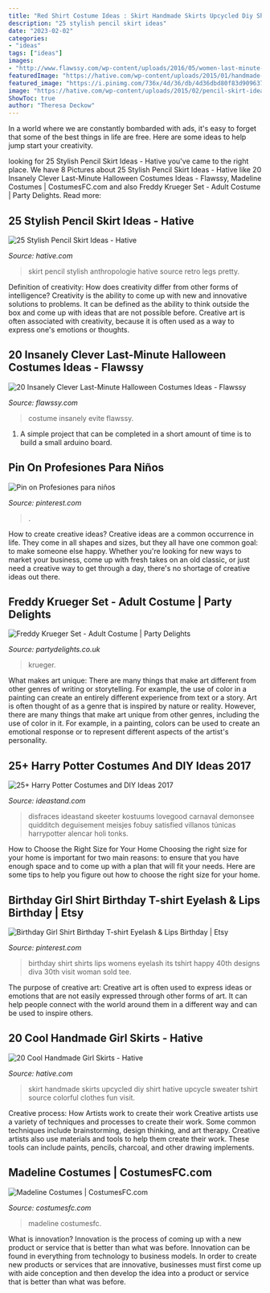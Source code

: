```yaml
---
title: "Red Shirt Costume Ideas : Skirt Handmade Skirts Upcycled Diy Shirt Hative Upcycle Sweater Tshirt Source Colorful Clothes Fun Visit"
description: "25 stylish pencil skirt ideas"
date: "2023-02-02"
categories:
- "ideas"
tags: ["ideas"]
images:
- "http://www.flawssy.com/wp-content/uploads/2016/05/women-last-minute-costume.jpg"
featuredImage: "https://hative.com/wp-content/uploads/2015/01/handmade-girl-skirts/19-handmade-skirt.jpg"
featured_image: "https://i.pinimg.com/736x/4d/36/db/4d36dbd80f83d9096372cc6611a59dd4.jpg"
image: "https://hative.com/wp-content/uploads/2015/02/pencil-skirt-ideas/7-stylish-pencil-skirt-ideas.jpg"
ShowToc: true
author: "Theresa Deckow"
---
```



In a world where we are constantly bombarded with ads, it's easy to forget that some of the best things in life are free. Here are some ideas to help jump start your creativity.

	

		
looking for 25 Stylish Pencil Skirt Ideas - Hative you've came to the right place. We have 8 Pictures about 25 Stylish Pencil Skirt Ideas - Hative like 20 Insanely Clever Last-Minute Halloween Costumes Ideas - Flawssy, Madeline Costumes | CostumesFC.com and also Freddy Krueger Set - Adult Costume | Party Delights. Read more:
		
    
## 25 Stylish Pencil Skirt Ideas - Hative

<img loading=lazy src="https://hative.com/wp-content/uploads/2015/02/pencil-skirt-ideas/7-stylish-pencil-skirt-ideas.jpg" onerror="this.onerror=null;this.src='https://tse4.mm.bing.net/th?id=OIP.ICAhZP2GgCld3jrmgNR8xAHaLH&amp;pid=15.1';" alt="25 Stylish Pencil Skirt Ideas - Hative">

_Source: hative.com_

>skirt pencil stylish anthropologie hative source retro legs pretty. 

	

Definition of creativity: How does creativity differ from other forms of intelligence?
Creativity is the ability to come up with new and innovative solutions to problems. It can be defined as the ability to think outside the box and come up with ideas that are not possible before. Creative art is often associated with creativity, because it is often used as a way to express one's emotions or thoughts.

    
## 20 Insanely Clever Last-Minute Halloween Costumes Ideas - Flawssy

<img loading=lazy src="http://www.flawssy.com/wp-content/uploads/2016/05/women-last-minute-costume.jpg" onerror="this.onerror=null;this.src='https://tse2.mm.bing.net/th?id=OIP.JIQcQEVEKaGgflLAM63IkwHaLH&amp;pid=15.1';" alt="20 Insanely Clever Last-Minute Halloween Costumes Ideas - Flawssy">

_Source: flawssy.com_

>costume insanely evite flawssy. 

	

1. A simple project that can be completed in a short amount of time is to build a small arduino board.

    
## Pin On Profesiones Para Niños

<img loading=lazy src="https://i.pinimg.com/736x/98/4e/65/984e65ada0b250cd9dd5eaf6d39c92c8.jpg" onerror="this.onerror=null;this.src='https://tse3.mm.bing.net/th?id=OIP.BQvH9QQjBmvxzp9qiATYnwHaJ3&amp;pid=15.1';" alt="Pin on Profesiones para niños">

_Source: pinterest.com_

>. 

	

How to create creative ideas?
Creative ideas are a common occurrence in life. They come in all shapes and sizes, but they all have one common goal: to make someone else happy. Whether you're looking for new ways to market your business, come up with fresh takes on an old classic, or just need a creative way to get through a day, there's no shortage of creative ideas out there.

    
## Freddy Krueger Set - Adult Costume | Party Delights

<img loading=lazy src="https://images.partydelights.co.uk/FANC/HA/LL025/front/v1/flxm/4.jpg" onerror="this.onerror=null;this.src='https://tse2.mm.bing.net/th?id=OIP.SbV-Drxmsw4qrBnn5H49lwHaJ4&amp;pid=15.1';" alt="Freddy Krueger Set - Adult Costume | Party Delights">

_Source: partydelights.co.uk_

>krueger. 

	

What makes art unique: There are many things that make art different from other genres of writing or storytelling. For example, the use of color in a painting can create an entirely different experience from text or a story.
Art is often thought of as a genre that is inspired by nature or reality. However, there are many things that make art unique from other genres, including the use of color in it. For example, in a painting, colors can be used to create an emotional response or to represent different aspects of the artist's personality.

    
## 25+ Harry Potter Costumes And DIY Ideas 2017

<img loading=lazy src="https://ideastand.com/wp-content/uploads/2017/09/harry-potter-costumes/13-harry-potter-halloween-costume-diy.jpg" onerror="this.onerror=null;this.src='https://tse3.mm.bing.net/th?id=OIP.ngmjbHhI4gCXciYvitBGvQHaLG&amp;pid=15.1';" alt="25+ Harry Potter Costumes and DIY Ideas 2017">

_Source: ideastand.com_

>disfraces ideastand skeeter kostuums lovegood carnaval demonsee quidditch deguisement meisjes fobuy satisfied villanos túnicas harrypotter alencar holi tonks. 

	

How to Choose the Right Size for Your Home
Choosing the right size for your home is important for two main reasons: to ensure that you have enough space and to come up with a plan that will fit your needs. Here are some tips to help you figure out how to choose the right size for your home.

    
## Birthday Girl Shirt Birthday T-shirt Eyelash &amp; Lips Birthday | Etsy

<img loading=lazy src="https://i.pinimg.com/736x/4d/36/db/4d36dbd80f83d9096372cc6611a59dd4.jpg" onerror="this.onerror=null;this.src='https://tse2.mm.bing.net/th?id=OIP.hc7QQW1XygfiiB0vWBalvwHaJ4&amp;pid=15.1';" alt="Birthday Girl Shirt Birthday T-shirt Eyelash &amp; Lips Birthday | Etsy">

_Source: pinterest.com_

>birthday shirt shirts lips womens eyelash its tshirt happy 40th designs diva 30th visit woman sold tee. 

	

The purpose of creative art:
Creative art is often used to express ideas or emotions that are not easily expressed through other forms of art. It can help people connect with the world around them in a different way and can be used to inspire others.

    
## 20 Cool Handmade Girl Skirts - Hative

<img loading=lazy src="https://hative.com/wp-content/uploads/2015/01/handmade-girl-skirts/19-handmade-skirt.jpg" onerror="this.onerror=null;this.src='https://tse4.mm.bing.net/th?id=OIP.IS4oXOZ-bKDVdOJcpO89ZgHaIZ&amp;pid=15.1';" alt="20 Cool Handmade Girl Skirts - Hative">

_Source: hative.com_

>skirt handmade skirts upcycled diy shirt hative upcycle sweater tshirt source colorful clothes fun visit. 

	

Creative process: How Artists work to create their work
Creative artists use a variety of techniques and processes to create their work. Some common techniques include brainstorming, design thinking, and art therapy. Creative artists also use materials and tools to help them create their work. These tools can include paints, pencils, charcoal, and other drawing implements.

    
## Madeline Costumes | CostumesFC.com

<img loading=lazy src="https://www.costumesfc.com/wp-content/uploads/2014/11/Madeline-Halloween-Costume.jpg" onerror="this.onerror=null;this.src='https://tse1.mm.bing.net/th?id=OIP.Zsb9Jwxp73n4tbOmGA3S9AHaJ6&amp;pid=15.1';" alt="Madeline Costumes | CostumesFC.com">

_Source: costumesfc.com_

>madeline costumesfc. 

	

What is innovation?
Innovation is the process of coming up with a new product or service that is better than what was before. Innovation can be found in everything from technology to business models. In order to create new products or services that are innovative, businesses must first come up with aide conception and then develop the idea into a product or service that is better than what was before.

